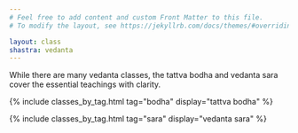 ```yaml
---
# Feel free to add content and custom Front Matter to this file.
# To modify the layout, see https://jekyllrb.com/docs/themes/#overriding-theme-defaults

layout: class
shastra: vedanta
---
```


While there are many vedanta classes, the tattva bodha and vedanta sara cover the essential teachings with clarity. 

{% include classes_by_tag.html tag="bodha" display="tattva bodha" %}

{% include classes_by_tag.html tag="sara" display="vedanta sara" %}
